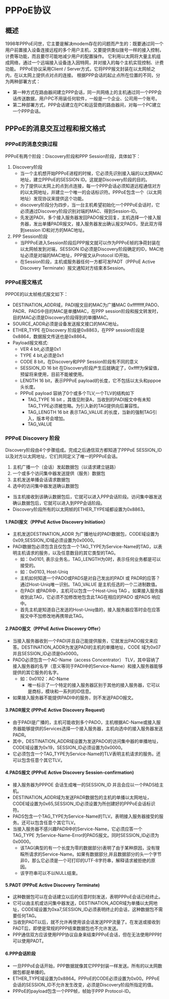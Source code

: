 # PPPoE协议
## 概述
  1998年PPPoE问世，它主要是解决modem存在的问题而产生的：既要通过同一个用户前置接入设备连接远程的多个用户主机，又要提供类似拨号一样的接入控制，计费等功能，而且要尽可能地减少用户的配置操作。
  它利用以太网将大量主机组成网络，通过一个远端接入设备连入因特网，并对接入的每个主机实现控制、计费功能。
  PPPoE协议采用Client / Server方式，它将PPP报文封装在以太网帧之内，在以太网上提供点对点的连接。
  根据PPP会话的起止点所在位置的不同，分为两种部署方式：
  * 第一种方式在路由器间建立PPP会话，同一共网络上的主机通过同一个PPP会话传送数据，用户PC不用装任何软件，一般是一个企业、公司用一个账号。
  * 第二种部署方式，PPP会话建立在PC和运营商的路由器间，对每一个PC建立一个PPP会话。

## PPPoE的消息交互过程和报文格式
###  PPPoE的消息交换过程
PPPoE有两个阶段：Discovery阶段和PPP Session阶段，具体如下：
1. Discovery阶段
    * 当一个主机想开始PPPoE进程的时候，它必须先识别接入端的以太网MAC地址，建立PPPoE的SESSION ID。这就是Discovery阶段的目的。  
    * 为了提供以太网上的点到点连接，每一个PPP会话必须知道远程通信对方的以太网地址，并建立一个唯一的会话标识符。PPPoE包含一个（以太网地址）发现协议来提供这个功能。
    * discovery阶段分为四步，当一台主机希望初始化一个PPPoE会话时，它必须通过Discovery阶段识别对端的MAC、得到Session-ID。
    * 先发送PADI，多个接入服务器发回PADO报文回复，主机选择一个接入服务器，发出单播PADR报文，接入服务器发出确认报文PADS，至此双方得到session ID和对方的MAC地址。
2. PPP Session阶段
    * 当PPPoE进入Session阶段后PPP报文就可以作为PPPoE帧的净荷封装在以太网帧发到对端，SESSION ID必须是Discovery阶段确定的ID，MAC地址必须是对端的MAC地址，PPP报文从Protocol ID开始。
    * 在Session阶段，主机或服务器任何一方都可发PADT（PPPoE Active Discovery Terminate）报文通知对方结束本Session。
	
### PPPoE报文格式
PPPOE的以太帧格式报文如下：
* DESTINATION_ADDR域，PADI报文目的MAC为广播MAC 0xffffffff,PADO、PADR、PADS中目的MAC是单播MAC，在PPP session阶段和报文转发时，目的MAC必须是Discovery阶段得到的单播MAC。 
* SOURCE_ADDR必须是设备发送报文接口的MAC地址。
* ETHER_TYPE 在Discovery 阶段是0x8863，在PPP  session阶段是0x8864，数据报文传送也是0x8864。
* Payload报文格式: 
    * VER 4 bit,必须是0x1 
    * TYPE 4 bit,必须是0x1
    * CODE 8 bit，在Discovery和PPP Session阶段有不同的意义
    * SESSION_ID 16 bit 在Discovery阶段产生后就确定了，0xffff为保留值，预留将来使用，目前不能被使用。   
    * LENGTH 16 bit，表示PPPoE payload的长度，它不包括以太头和pppoe头长度。
    * PPPoE payload 容纳了0个或多个TLV,一个TLV的结构如下
       * TAG_TYPE 16 bit ，其值见附录A，当收到的PADI报文中有未知TAG_TYPE必须被忽略。为引入新的TAG提供向后兼容性。
       * TAG_LENGTH 16 bit  表示TAG_VALUE.的长度，当新的强制TAG引入，版本号会增加。
       * TAG_VALUE 

### PPPoE Discovery 阶段
Discovery阶段由4个步骤组成。完成之后通信双方都知道了PPPoE SESSION_ID以及对方以太网地址，它们共同定义了唯一的PPPoE会话。
  1. 主机广播一个（会话）发起数据包（以请求建立链路）
  2. 一个或多个访问集中器发送提供（服务）数据包
  3. 主机发送单播会话请求数据包
  4. 选中的访问集中器发送确认数据包
  * 当主机接收到该确认数据包后，它就可以进入PPP会话阶段。访问集中器发送确认数据包后，它就可以进入到PPP会话阶段。
  * Discovery阶段所有的以太网帧的ETHER_TYPE域都设置为0x8863。
  
####  1.PADI报文（PPPoE Active Discovery Initiation）
  * 主机发送DESTINATION_ADDR 为广播地址的PADI数据包，CODE域设置为0x09,SESSION_ID域必须设置为0x0000。
  * PADI数据包必须包含且仅包含一个TAG_TYPE为Service-Name的TAG，以表明主机请求的服务，以及任意数目的其它类型的TAG。
      * 如：0x0101, 表示业务名，TAG_LENGTH为0时，表示任何业务都是可以接受的。
      * 如：0x0103, Host-Uniq
       * 主机如何知道一个PADO或PADS是对自己发出的PADI 或 PADR的应答？通过Host-Uniq唯一识别。TAG_VALUE 是主机任选的一个二进制数值。
       * 在PADI 或PADR中，主机可以包含一个Host-Uniq TAG 。如果接入服务器收到此TAG，它必须不加修改地包含此TAG在相应的PADO 或PADS 响应中。
       * 首先主机是知道自己发送的Host-Uniq值的，接入服务器应答时会在应答报文中不加修改地再携带此TAG。

#### 2.PADO报文（PPPoE Active Discovery Offer）
   * 当接入服务器收到一个PADI并且自己能提供服务，它就发出PADO报文来应答。DESTINATION_ADDR为发送PADI的主机的单播地址，CODE 域为0x07 并且SESSION_ID必须是0x0000。
   * PADO必须包含一个AC-Name（access Concentrator） TLV，其中容纳了接入服务器的名字（意义等同于PADI中的Service-Name）和接入服务器能够提供的其它服务的名字。
      * 如：0x0102：AC-Name
        * 唯一标示了一个特定的接入服务器区别于其他的接入服务器，它可以是商标，模块和一系列的ID信息。
   * 如果接入服务器不能提供PADI中的服务，则不发送PADO报文。
   
#### 3.PADR报文 (PPPoE Active Discovery Request)
  * 由于PADI是广播的，主机可能收到多个PADO，主机根据AC-Name或接入服务器能够提供的Services选择一个接入服务器，主机向选中的接入服务器发送PADR。 
  * 其中，DESTINATION_ADDR域设置为发送PADO的访问集中器的单播地址，CODE域设置为0x19，SESSION_ID必须设置为0x0000。
  * 它必须包含一个TAG_TYPE为Service-Name的TLV表明主机请求的服务。还可以包含任意个其它TLV。

#### 4.PADS报文 (PPPoE Active Discovery Session-confirmation)
  * 接入服务器为PPPOE 会话生成唯一的SESSION_ID 并且会应以一个PADS给主机。
  * DESTINATION_ADDR域为发送PADR数据包的主机的单播以太网地址，CODE域设置为0x65,SESSION_ID必须设置为所创建好的PPPoE会话标识符。
  * PADS包含一个TAG_TYPE为Service-Name的TLV。表明接入服务器接受的服务。还可以包含任意个其它TLV。
  * 当接入服务器不感兴趣PADR中的Service-Name，它必须应答一个TAG_TYPE  为Service-Name-Error的PADS报文。同时SESSION_ID必须为0x0000。
    * 该TAG(典型的有一个长度为零的数据部分)表明了由于某种原因，没有理睬所请求的Service-Name。如果有数据部分,并且数据部分的头一个字节非0，那么它必须是一个可打印的UTF-8字符串，解释请求被拒绝的原因。
    * 该字符串可以不以NULL结束。

#### 5.PADT (PPPoE Active Discovery Terminate)
 * 这种数据包可以在会话建立以后的任意时刻发送，表明PPPoE会话已经终止。
 * 它可以由主机或访问集中器发送，DESTINATION_ADDR域为单播以太网地址，CODE域设置为0xa7,SESSION_ID必须表明终止的会话，这种数据包不需要任何TAG。
 * 当收到PADT以后，就不允许再使用该会话发送PPP流量了。在发送或接收到PADT后，即使是常规的PPP结束数据包也不允许发送。
 * PPP通信双方应该使用PPP协议自身来结束PPPoE会话，但在无法使用PPP时可以使用PADT。
 
#### 6.PPP会话阶段
  * 一旦PPPoE会话开始，PPP数据就像其它PPP封装一样发送。所有的以太网数据包都是单播的。
  * ETHER_TYPE域设置为0x8864。PPPoE的CODE必须设置为0x00。PPPoE会话的SESSION_ID不允许发生改变，必须是Discovery阶段所指定的值。
  * PPPoE的payload包含一个PPP帧，帧始于PPP Protocol-ID。
